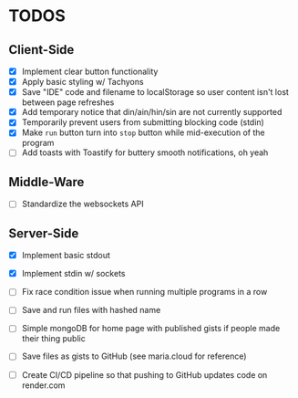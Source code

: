 # TODOS

## Client-Side
- [x] Implement clear button functionality
- [x] Apply basic styling w/ Tachyons
- [x] Save "IDE" code and filename to localStorage so user content isn't lost between page refreshes
- [x] Add temporary notice that din/ain/hin/sin are not currently supported
- [x] Temporarily prevent users from submitting blocking code (stdin)
- [x] Make `run` button turn into `stop` button while mid-execution of the program
- [ ] Add toasts with Toastify for buttery smooth notifications, oh yeah

## Middle-Ware
- [ ] Standardize the websockets API

## Server-Side
- [x] Implement basic stdout
- [x] Implement stdin w/ sockets
- [ ] Fix race condition issue when running multiple programs in a row
- [ ] Save and run files with hashed name
- [ ] Simple mongoDB for home page with published gists if people made their thing public
- [ ] Save files as gists to GitHub (see maria.cloud for reference)
- [ ] Create CI/CD pipeline so that pushing to GitHub updates code on render.com



